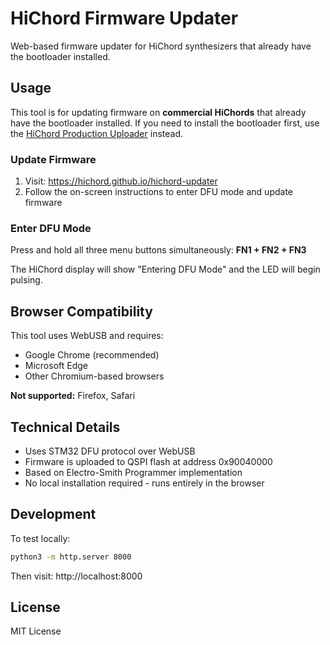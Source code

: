 # HiChord Firmware Updater

Web-based firmware updater for HiChord synthesizers that already have the bootloader installed.

## Usage

This tool is for updating firmware on **commercial HiChords** that already have the bootloader installed. If you need to install the bootloader first, use the [HiChord Production Uploader](https://github.com/HiChord/hichord-uploader) instead.

### Update Firmware

1. Visit: https://hichord.github.io/hichord-updater
2. Follow the on-screen instructions to enter DFU mode and update firmware

### Enter DFU Mode

Press and hold all three menu buttons simultaneously: **FN1 + FN2 + FN3**

The HiChord display will show "Entering DFU Mode" and the LED will begin pulsing.

## Browser Compatibility

This tool uses WebUSB and requires:
- Google Chrome (recommended)
- Microsoft Edge
- Other Chromium-based browsers

**Not supported:** Firefox, Safari

## Technical Details

- Uses STM32 DFU protocol over WebUSB
- Firmware is uploaded to QSPI flash at address 0x90040000
- Based on Electro-Smith Programmer implementation
- No local installation required - runs entirely in the browser

## Development

To test locally:
```bash
python3 -m http.server 8000
```

Then visit: http://localhost:8000

## License

MIT License
